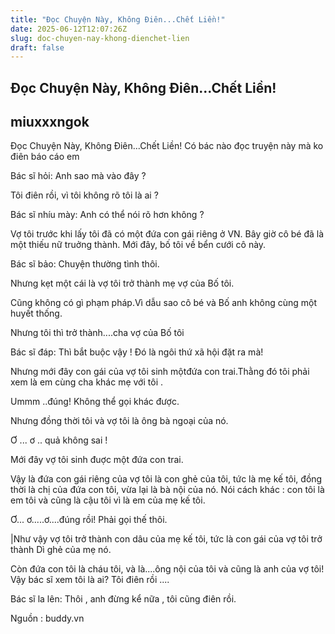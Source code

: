 ```yaml
---
title: "Đọc Chuyện Này, Không Điên...Chết Liền!"
date: 2025-06-12T12:07:26Z
slug: doc-chuyen-nay-khong-dienchet-lien
draft: false
---
```


## Đọc Chuyện Này, Không Điên...Chết Liền!

## miuxxxngok

Đọc Chuyện Này, Không Điên...Chết Liền!
Có bác nào đọc truyện này mà ko điên báo cáo em 
 
 
 
 
Bác sĩ hỏi: Anh sao mà vào đây ?
 
Tôi điên rồi, vì tôi không rõ tôi là ai ?
 
Bác sĩ nhíu mày: Anh có thể nói rõ hơn không ?
 
Vợ tôi trước khi lấy tôi đã có một đứa con gái riêng ở VN. Bây giờ cô bé
đã là một thiếu nữ truởng thành. Mới đây, bố tôi về bển cưới cô này.
 
Bác sĩ bảo: Chuyện thường tình thôi.
 
Nhưng kẹt một cái là vợ tôi trở thành mẹ vợ của Bố tôi.
 
Cũng không có gì phạm pháp.Vì dẫu sao cô bé và Bố anh không cùng một
huyết thống.
 
Nhưng tôi thì trở thành....cha vợ của Bố tôi
 
Bác sĩ đáp: Thì bắt buộc vậy ! Ðó là ngôi thứ xã hội đặt ra mà!
 
Nhưng mới đây con gái của vợ tôi sinh mộtđứa con trai.Thằng đó tôi phải
xem là em cùng cha khác mẹ với tôi .
 
Ummm ..đúng! Không thể gọi khác được.
 
Nhưng đồng thời tôi và vợ tôi là ông bà ngoại của nó.
 
Ơ ... ơ .. quả không sai !
 
Mới đây vợ tôi sinh đuợc một đứa con trai.
 
Vậy là đứa con gái riêng của vợ tôi là con ghẻ của tôi, tức là mẹ kế
tôi, đồng thời là chị của đứa con tôi, vừa lại là bà nội của nó. Nói cách
khác : con tôi là em tôi và cũng là cậu tôi vì là em của mẹ kế tôi.
 
Ơ... ơ.....ơ....đúng rồi! Phải gọi thế thôi.
 
|Như vậy vợ tôi trở thành con dâu của mẹ kế tôi, tức là con gái của vợ
tôi trở thành Dì ghẻ của mẹ nó.
 
Còn đứa con tôi là cháu tôi, và là....ông nội của tôi và cũng là anh của vợ tôi!
Vậy bác sĩ xem tôi là ai? Tôi điên rồi ....
 
Bác sĩ la lên: Thôi , anh đừng kể nữa , tôi cũng điên rồi.
 
 
Nguồn : buddy.vn
